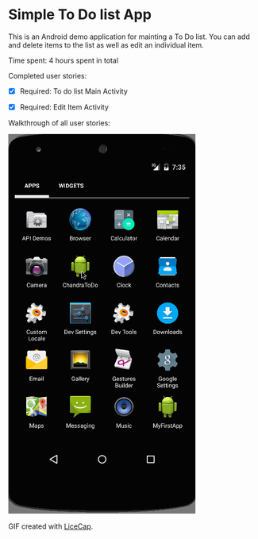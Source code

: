 # Simple To Do list App

This is an Android demo application for mainting a To Do list. You can add and delete items to the list as well as edit an individual item.

Time spent: 4 hours spent in total

Completed user stories:

 * [x] Required: To do list Main Activity
 * [x] Required: Edit Item Activity
 

Walkthrough of all user stories:

![Video Walkthrough](ChandraToDo.gif)

GIF created with [LiceCap](http://www.cockos.com/licecap/).

